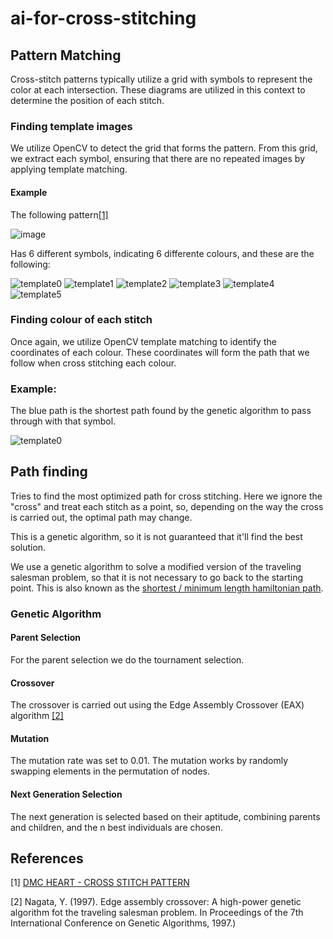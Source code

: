 # ai-for-cross-stitching

## Pattern Matching

Cross-stitch patterns typically utilize a grid with symbols to represent the color at each intersection. These diagrams are utilized in this context to determine the position of each stitch.

### Finding template images

We utilize OpenCV to detect the grid that forms the pattern. From this grid, we extract each symbol, ensuring that there are no repeated images by applying template matching.

#### Example

The following pattern[[1]](#1)

![image](https://user-images.githubusercontent.com/19466053/211222253-1566d43f-cc8f-4333-a706-ad4cf27d6d8e.png)

Has 6 different symbols, indicating 6 differente colours, and these are the following:

![template0](https://user-images.githubusercontent.com/19466053/211222243-1b584eb0-b1c1-4a98-bacb-8bda4dd725a7.png)
![template1](https://user-images.githubusercontent.com/19466053/211222287-6f339ced-2447-4755-87ad-bd7fb42325bf.png)
![template2](https://user-images.githubusercontent.com/19466053/211222292-7f66d457-923d-4c40-987f-693184653b91.png)
![template3](https://user-images.githubusercontent.com/19466053/211222296-2d7e0222-964a-446b-ad70-5c7d18ea6356.png)
![template4](https://user-images.githubusercontent.com/19466053/211222307-bdac91ad-d6df-4771-a65a-ba537021f7f8.png)
![template5](https://user-images.githubusercontent.com/19466053/211222312-0e29427e-eecd-4926-bae1-64939c274784.png)


### Finding colour of each stitch

Once again, we utilize OpenCV template matching to identify the coordinates of each colour. These coordinates will form the path that we follow when cross stitching each colour.

### Example:

The blue path is the shortest path found by the genetic algorithm to pass through with that symbol.

![template0](https://user-images.githubusercontent.com/19466053/211222526-ec5648a8-3f06-447c-9aea-007dfc702ad8.png)


## Path finding

Tries to find the most optimized path for cross stitching.
Here we ignore the "cross" and treat each stitch as a point, so, depending on the way the cross is carried out, the optimal path may change.

This is a genetic algorithm, so it is not guaranteed that it'll find the best solution.

We use a genetic algorithm to solve a modified version of the traveling salesman problem, so that it is not necessary to go back to the starting point. This is also known as the [shortest / minimum length hamiltonian path](https://stackoverflow.com/a/7158721).

### Genetic Algorithm

#### Parent Selection

For the parent selection we do the tournament selection.

#### Crossover

The crossover is carried out using the Edge Assembly Crossover (EAX) algorithm [[2]](#2)

#### Mutation

The mutation rate was set to 0.01. The mutation works by randomly swapping elements in the permutation of nodes.

#### Next Generation Selection

The next generation is selected based on their aptitude, combining parents and children, and the n best individuals are chosen.

## References
<a id="1">[1]</a> 
[DMC HEART - CROSS STITCH PATTERN](https://www.dmc.com/us/heart-cross-stitch-pattern-9012115.html)


<a id="2">[2]</a> 
Nagata, Y. (1997). Edge assembly crossover: A high-power genetic algorithm fot the traveling salesman problem. In Proceedings of the 7th International Conference on Genetic Algorithms, 1997.)
